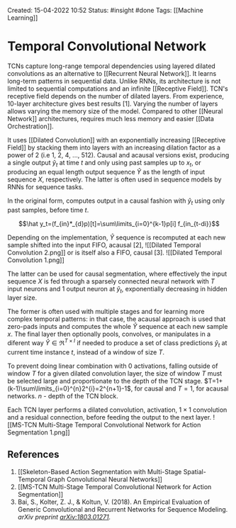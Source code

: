 Created: 15-04-2022 10:52
Status: #insight #done
Tags: [[Machine Learning]]

# Temporal Convolutional Network
TCNs capture long-range temporal dependencies using layered dilated convolutions as an alternative to [[Recurrent Neural Network]]. It learns long-term patterns in sequential data. Unlike RNNs, its architecture is not limited to sequential computations and an infinite [[Receptive Field]]. TCN's receptive field depends on the number of dilated layers. From experience, 10-layer architecture gives best results [1]. Varying the number of layers allows varying the memory size of the model. Compared to other [[Neural Network]] architectures, requires much less memory and easier [[Data Orchestration]].

It uses [[Dilated Convolution]] with an exponentially increasing [[Receptive Field]] by stacking them into layers with an increasing dilation factor as a power of 2 (i.e 1, 2, 4, ..., 512). Causal and acausal versions exist, producing a single output $\hat y_t$ at time $t$ and only using past samples up to $x_t$, or producing an equal length output sequence $\hat Y$ as the length of input sequence $X$, respectively. The latter is often used in sequence models by RNNs for sequence tasks.

In the original form, computes output in a causal fashion with $\hat y_t$ using only past samples, before time $t$.

$$\hat y_t=(f_{in}*_{d}p)[t]=\sum\limits_{i=0}^{k-1}p[i] f_{in_{t-di}}$$

Depending on the implementation, $\hat Y$ sequence is recomputed at each new sample shifted into the input FIFO, acausal [2], 
![[Dilated Temporal Convolution 2.png]]
or is itself also a FIFO, causal [3].
![[Dilated Temporal Convolution 1.png]]

The latter can be used for causal segmentation, where effectively the input sequence $X$ is fed through a sparsely connected neural network with $T$ input neurons and 1 output neuron at $\hat y_t$, exponentially decreasing in hidden layer size.

The former is often used with multiple stages and for learning more complex temporal patterns: in that case, the acausal approach is used that zero-pads inputs and computes the whole $\hat Y$ sequence at each new sample $x$. The final layer then optionally pools, convolves, or manipulates in a diferent way $\hat Y\in\Re^{T\times l}$ if needed to produce a set of class predictions $\hat y_t$ at current time instance $t$, instead of a window of size $T$.

To prevent doing linear combination with 0 activations, falling outside of window $T$ for a given dilated convolution layer, the size of window $T$ must be selected large and proportionate to the depth of the TCN stage.
$T=1+(k-1)\sum\limits_{i=0}^{n}2^{i}=2^{n+1}-1$, for causal and
$T=1$, for acausal networks.
$n$ - depth of the TCN block.

Each TCN layer performs a dilated convolution, activation, $1\times 1$ convolution and a residual connection, before feeding the output to the next layer.
![[MS-TCN Multi-Stage Temporal Convolutional Network for Action Segmentation 1.png]]
## References
1. [[Skeleton-Based Action Segmentation with Multi-Stage Spatial-Temporal Graph Convolutional Neural Networks]]
2. [[MS-TCN Multi-Stage Temporal Convolutional Network for Action Segmentation]]
3. Bai, S., Kolter, Z. J., & Koltun, V. (2018). An Empirical Evaluation of Generic Convolutional and Recurrent Networks for Sequence Modeling. _arXiv preprint [arXiv:1803.01271](https://arxiv.org/abs/1803.01271)._
